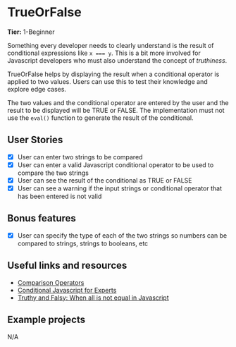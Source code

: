 # TrueOrFalse

**Tier:** 1-Beginner

Something every developer needs to clearly understand is the result of
conditional expressions like `x === y`. This is a bit more involved for
Javascript developers who must also understand the concept of _truthiness_.

TrueOrFalse helps by displaying the result when a conditional operator is
applied to two values. Users can use this to test their knowledge and
explore edge cases.

The two values and the conditional operator are entered by the user and the
result to be displayed will be TRUE or FALSE. The implementation must not use
the `eval()` function to generate the result of the conditional.

## User Stories

-   [x] User can enter two strings to be compared
-   [x] User can enter a valid Javascript conditional operator to be used to compare the two strings
-   [x] User can see the result of the conditional as TRUE or FALSE
-   [x] User can see a warning if the input strings or conditional operator that has been entered is not valid

## Bonus features

-   [x] User can specify the type of each of the two strings so numbers can be compared to strings, strings to booleans, etc

## Useful links and resources

-   [Comparison Operators](https://developer.mozilla.org/en-US/docs/Web/JavaScript/Reference/Operators/Comparison_Operators)
-   [Conditional Javascript for Experts](https://hackernoon.com/conditional-javascript-for-experts-d2aa456ef67c)
-   [Truthy and Falsy: When all is not equal in Javascript](https://www.sitepoint.com/javascript-truthy-falsy/)

## Example projects

N/A